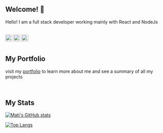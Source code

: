 ## Welcome! :wave:
Hello! I am a full stack developer working mainly with React and NodeJs

<br/>

<a href="https://www.linkedin.com/in/mati-diaz/">
<img align="left" alt="Matias Diaz Linkedin" width="22px" src="https://icongr.am/fontawesome/linkedin.svg?size=50&color=2a6ecb" />
</a>
<a href="https://twitter.com/maati__Diaz">
<img align="left" alt="Matias Diaz Linkedin" width="22px" src="https://icongr.am/fontawesome/twitter.svg?size=50&color=2a6ecb" />
</a>
<a href="https://portfolio-mdr.vercel.app/">
<img align="left" alt="Matias Diaz Portfolio" width="22px" src="https://icongr.am/fontawesome/link.svg?size=50&color=2a6ecb" />
</a>

<br/>
<br/>

## My Portfolio

visit my [portfolio](https://portfolio-mdr.vercel.app/) to learn more about me and see a summary of all my projects

<br/>

## My Stats

[![Mati's GitHub stats](https://github-readme-stats.vercel.app/api?username=mati-diaz&show_icons=true&bg_color=0e1117&text_color=c9d1d9&include_all_commits=true)](https://github.com/mati-diaz/github-readme-stats)

[![Top Langs](https://github-readme-stats.vercel.app/api/top-langs/?username=mati-diaz&layout=compact&show_icons=true&bg_color=0e1117&text_color=c9d1d9)](https://github.com/mati-diaz/github-readme-stats)
